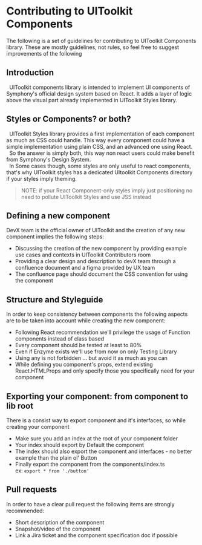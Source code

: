 # Contributing to UIToolkit Components

The following is a set of guidelines for contributing to UIToolkit Components library. These are mostly guidelines, not rules, so feel free to suggest improvements of the following

## Introduction

&nbsp;&nbsp;UIToolkit components library is intended to implement UI components of Symphony's official design system based on React.
It adds a layer of logic above the visual part already implemented in UIToolkit Styles library.

## Styles or Components? or both?

&nbsp;&nbsp;UIToolkit Styles library provides a first implementation of each component as much as CSS could handle. This way every component could have a simple implementation using plain CSS, and an advanced one using React.  
&nbsp;&nbsp;So the answer is simply both, this way non react users could make benefit from Symphony's Design System.  
&nbsp;&nbsp;In Some cases though, some styles are only useful to react components, that's why UIToolkit styles has a dedicated UItoolkit Components directory if your styles imply theming.

> NOTE: if your React Component-only styles imply just positioning no need to pollute UIToolkit Styles and use JSS instead

## Defining a new component

DevX team is the official owner of UIToolkit and the creation of any new component implies the following steps:

- Discussing the creation of the new component by providing example use cases and contexts in UIToolkit Contributors room
- Providing a clear design and description to devX team through a confluence document and a figma provided by UX team
- The confluence page should document the CSS convention for using the component

## Structure and Styleguide

In order to keep consistency between components the following aspects are to be taken into account while creating the new component:

- Following React recommendation we'll privilege the usage of Function components instead of class based
- Every component should be tested at least to 80%
- Even if Enzyme exists we'll use from now on only Testing Library
- Using any is not forbidden ... but avoid it as much as you can
- While defining you component's props, extend existing React.HTMLProps and only specify those you specifically need for your component

## Exporting your component: from component to lib root

There is a consist way to export component and it's interfaces, so while creating your component

- Make sure you add an index at the root of your component folder
- Your index should export by Default the component
- The index should also export the component and interfaces - no better example than the plain ol' Button
- Finally export the component from the components/index.ts  
  ex: `export * from './button'`

## Pull requests

In order to have a clear pull request the following items are strongly recommended:

- Short description of the component
- Snapshot/video of the component
- Link a Jira ticket and the component specification doc if possible
